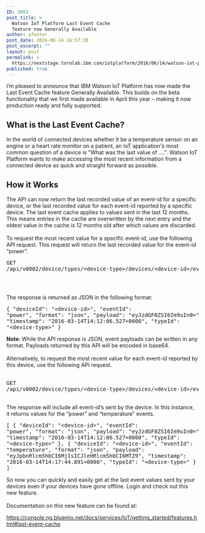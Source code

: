 ```yaml
---
ID: 3093
post_title: >
  Watson IoT Platform Last Event Cache
  feature now Generally Available
author: afoster
post_date: 2016-06-14 16:57:20
post_excerpt: ""
layout: post
permalink: >
  https://nextstage.torolab.ibm.com/iotplatform/2016/06/14/watson-iot-platform-last-event-cache-feature-now-generally-available/
published: true
---
```

I’m pleased to announce that IBM Watson IoT Platform has now made the Last Event Cache feature Generally Available. 
This builds on the beta functionality that we first made available in April this year – making it now production ready and fully supported.<br /><h2>What is the Last Event Cache?</h2><span>In the world of connected devices whether it be a temperature sensor on an engine or a heart rate monitor on a patient, an IoT application's most common question of a device is "What was the last value of ....". Watson IoT Platform wants to make accessing the most recent information from a connected device as quick and straight forward as possible. </span><br /><h2>How it Works</h2><span>The API can now return the last recorded value of an event-id for a specific device, or the last recorded value for each event-id reported by a specific device. The last event cache applies to values sent in the last 12 months. This means entries in the cache are overwritten by the next entry and the oldest value in the cache is 12 months old after which values are discarded.<br /></span><br /><span>To request the most recent value for a specific event-id, use the following API request. This request will return the last recorded value for the event-id “power”.</span><br /><pre>GET /api/v0002/device/types/&lt;device-type&gt;/devices/&lt;device-id&gt;/events/power

</pre><span>The response is returned as JSON in the following format:</span><br /><pre>{
        "deviceId": "&lt;device-id&gt;",
        "eventId": "power",
        "format": "json",
        "payload": "eyJzdGF0ZSI6Im9uIn0=",
        "timestamp": "2016-03-14T14:12:06.527+0000",
        "typeId": "&lt;device-type&gt;"
}</pre><span><strong>Note</strong>: While the API response is JSON, event payloads can be written in any format. Payloads returned by this API will be encoded in base64.<br /><br />Alternatively, to request the most recent value for each event-id reported by this device, use the following API request.</span><br /><br /><pre>GET /api/v0002/device/types/&lt;device-type&gt;/devices/&lt;device-id&gt;/events</pre><br /><span>The response will include all event-id’s sent by the device. In this instance, it returns values for the “power” and “temperature” events.</span><br /><pre>[
    {
        "deviceId": "&lt;device-id&gt;",
        "eventId": "power",
        "format": "json",
        "payload": "eyJzdGF0ZSI6Im9uIn0=",
        "timestamp": "2016-03-14T14:12:06.527+0000",
        "typeId": "&lt;device-type&gt;"
    },
    {
        "deviceId": "&lt;device-id&gt;",
        "eventId": "temperature",
        "format": "json",
        "payload": "eyJpbnRlcm5hbCI6MjIsICJleHRlcm5hbCI6MTZ9",
        "timestamp": "2016-03-14T14:17:44.891+0000",
        "typeId": "&lt;device-type&gt;"
    }
]</pre><span>So now you can quickly and easily get at the last event values sent by your devices even if your devices have gone offline. </span><span>Login and check out this new feature.</span><br /><br /><span>Documentation on this new feature can be found at:</span><br /><p><a href="https://console.ng.bluemix.net/docs/services/IoT/getting_started/features.html#last-event-cache">https://console.ng.bluemix.net/docs/services/IoT/getting_started/features.html#last-event-cache</a></p><br /><br />